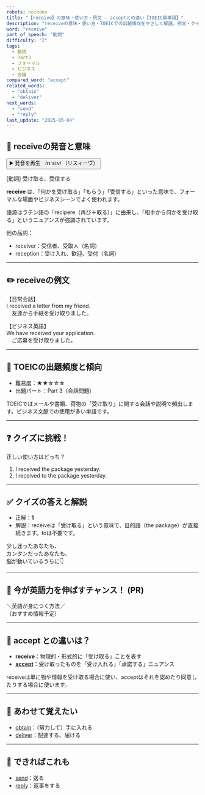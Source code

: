 ```yaml
---
robots: noindex
title: "【receive】の意味・使い方・例文 ― acceptとの違い【TOEIC英単語】"
description: "receiveの意味・使い方・TOEICでの出題傾向をやさしく解説。例文・クイズ付きでacceptとの違いもわかりやすく学べます。"
word: "receive"
part_of_speech: "動詞"
difficulty: "2"
tags:
  - 動詞
  - Part3
  - フォーマル
  - ビジネス
  - 会議
compared_word: "accept"
related_words:
  - "obtain"
  - "deliver"
next_words:
  - "send"
  - "reply"
last_update: "2025-05-04"
---
```


## 🔰 receiveの発音と意味

<button class="play-audio" onclick="playTTS('receive')">
  <span class="play-audio-main">
    ▶️ 発音を再生　/rɪˈsiːv/
  </span>
  <span class="play-audio-sub">
    （リスィーヴ）
  </span>
</button>

[動詞] 受け取る、受信する

**receive** は、「何かを受け取る」「もらう」「受信する」といった意味で、フォーマルな場面やビジネスシーンでよく使われます。

語源はラテン語の「recipere（再び＋取る）」に由来し、「相手から何かを受け取る」というニュアンスが強調されています。

他の品詞：  
- receiver：受信者、受取人（名詞）
- reception：受け入れ、歓迎、受付（名詞）

---

## ✏️ receiveの例文

【日常会話】  
I received a letter from my friend.  
　友達から手紙を受け取りました。

【ビジネス英語】  
We have received your application.  
　ご応募を受け取りました。

---

## 🎯 TOEICの出題頻度と傾向

- 難易度：★★☆☆☆
- 出題パート：Part 3（会話問題）

TOEICではメールや書類、荷物の「受け取り」に関する会話や説明で頻出します。ビジネス文脈での使用が多い単語です。

---

## ❓ クイズに挑戦！

正しい使い方はどっち？

1. I received the package yesterday.  
2. I received to the package yesterday.

---

## ✅ クイズの答えと解説

- 正解：**1**
- 解説：receiveは「受け取る」という意味で、目的語（the package）が直接続きます。toは不要です。

少し迷ったあなたも、  
カンタンだったあなたも、  
脳が動いているうちに👇️

---

## 🚀 今が英語力を伸ばすチャンス！ (PR)

<div class="info-center">
＼英語が身につく方法／<br>  
（おすすめ情報予定）
</div>

---

## 🤔  accept との違いは？

- **receive**：物理的・形式的に「受け取る」ことを表す
- **[accept](/word/accept/)**：受け取ったものを「受け入れる」「承諾する」ニュアンス

receiveは単に物や情報を受け取る場合に使い、acceptはそれを認めたり同意したりする場合に使います。

---

## 🧩 あわせて覚えたい

- [obtain](/word/obtain/)：（努力して）手に入れる
- [deliver](/word/deliver/)：配達する、届ける

---

## 📖 できればこれも

- [send](/word/send/)：送る
- [reply](/word/reply/)：返事をする

<!-- cvid: aid42_bid00 -->
